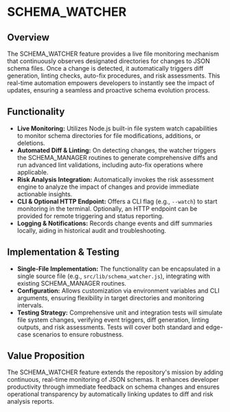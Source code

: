 # SCHEMA_WATCHER

## Overview
The SCHEMA_WATCHER feature provides a live file monitoring mechanism that continuously observes designated directories for changes to JSON schema files. Once a change is detected, it automatically triggers diff generation, linting checks, auto-fix procedures, and risk assessments. This real-time automation empowers developers to instantly see the impact of updates, ensuring a seamless and proactive schema evolution process.

## Functionality
- **Live Monitoring:** Utilizes Node.js built-in file system watch capabilities to monitor schema directories for file modifications, additions, or deletions.
- **Automated Diff & Linting:** On detecting changes, the watcher triggers the SCHEMA_MANAGER routines to generate comprehensive diffs and run advanced lint validations, including auto-fix operations where applicable.
- **Risk Analysis Integration:** Automatically invokes the risk assessment engine to analyze the impact of changes and provide immediate actionable insights.
- **CLI & Optional HTTP Endpoint:** Offers a CLI flag (e.g., `--watch`) to start monitoring in the terminal. Optionally, an HTTP endpoint can be provided for remote triggering and status reporting.
- **Logging & Notifications:** Records change events and diff summaries locally, aiding in historical audit and troubleshooting.

## Implementation & Testing
- **Single-File Implementation:** The functionality can be encapsulated in a single source file (e.g., `src/lib/schema_watcher.js`), integrating with existing SCHEMA_MANAGER routines.
- **Configuration:** Allows customization via environment variables and CLI arguments, ensuring flexibility in target directories and monitoring intervals.
- **Testing Strategy:** Comprehensive unit and integration tests will simulate file system changes, verifying event triggers, diff generation, linting outputs, and risk assessments. Tests will cover both standard and edge-case scenarios to ensure robustness.

## Value Proposition
The SCHEMA_WATCHER feature extends the repository's mission by adding continuous, real-time monitoring of JSON schemas. It enhances developer productivity through immediate feedback on schema changes and ensures operational transparency by automatically linking updates to diff and risk analysis reports.

